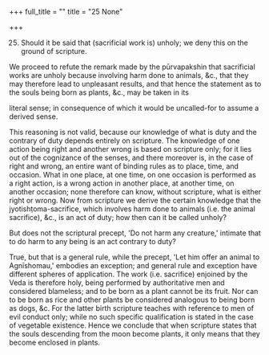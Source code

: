 +++
full_title = ""
title = "25 None"

+++


25. Should it be said that (sacrificial work is) unholy; we deny this on the ground of scripture.

We proceed to refute the remark made by the pūrvapakshin that sacrificial works are unholy because involving harm done to animals, &c., that they may therefore lead to unpleasant results, and that hence the statement as to the souls being born as plants, &c., may be taken in its

literal sense; in consequence of which it would be uncalled-for to assume a derived sense.

This reasoning is not valid, because our knowledge of what is duty and the contrary of duty depends entirely on scripture. The knowledge of one action being right and another wrong is based on scripture only; for it lies out of the cognizance of the senses, and there moreover is, in the case of right and wrong, an entire want of binding rules as to place, time, and occasion. What in one place, at one time, on one occasion is performed as a right action, is a wrong action in another place, at another time, on another occasion; none therefore can know, without scripture, what is either right or wrong. Now from scripture we derive the certain knowledge that the jyotishṭoma-sacrifice, which involves harm done to animals (i.e. the animal sacrifice), &c., is an act of duty; how then can it be called unholy?

But does not the scriptural precept, 'Do not harm any creature,' intimate that to do harm to any being is an act contrary to duty?

True, but that is a general rule, while the precept, 'Let him offer an animal to Agnīshomau,' embodies an exception; and general rule and exception have different spheres of application. The work (i.e. sacrifice) enjoined by the Veda is therefore holy, being performed by authoritative men and considered blameless; and to be born as a plant cannot be its fruit. Nor can to be born as rice and other plants be considered analogous to being born as dogs, &c. For the latter birth scripture teaches with reference to men of evil conduct only; while no such specific qualification is stated in the case of vegetable existence. Hence we conclude that when scripture states that the souls descending from the moon become plants, it only means that they become enclosed in plants.

